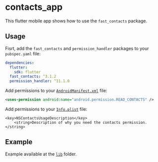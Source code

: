 # contacts_app

This flutter mobile app shows how to use the `fast_contacts` package.

## Usage

Fisrt, add the `fast_contacts` and `permission_handler` packages to your `pubspec.yaml` file:

``` yaml
dependencies:
  flutter:
    sdk: flutter
  fast_contacts: ^3.1.2
  permission_handler: ^11.1.0
```

Add permissions to your [`AndroidManifest.xml`](android/app/src/main/AndroidManifest.xml) file:

``` xml
<uses-permission android:name="android.permission.READ_CONTACTS" />
```

Add permissions to your [`Info.plist`](ios/Runner/Info.plist) file:

``` plist
<key>NSContactsUsageDescription</key>  
	<string>Description of why you need the contacts permission.</string>
```


## Example

Example available at the [`lib`](lib/) folder.